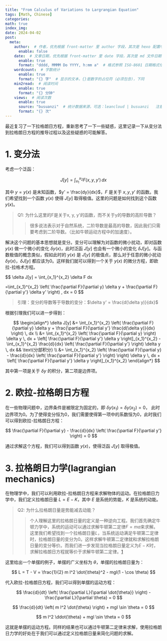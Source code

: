 ```yaml
---
title: "From Calculus of Variations to Largrangian Equation"
tags: [Math, Chinese]
categories: 
math: true
index_img: 
date: 2024-04-02
post:
  meta:
    author:  # 作者，优先根据 front-matter 里 author 字段，其次是 hexo 配置中 author 值
      enable: false
    date:  # 文章日期，优先根据 front-matter 里 date 字段，其次是 md 文件日期
      enable: true
      format: "dddd, MMMM Do YYYY, h:mm a"  # 格式参照 ISO-8601 日期格式化
    wordcount:  # 字数统计
      enable: true
      format: "{} 字"  # 显示的文本，{}是数字的占位符（必须包含)，下同
    min2read:  # 阅读时间
      enable: true
      format: "{} 分钟"
    views:  # 阅读次数
      enable: true
      source: "busuanzi"  # 统计数据来源，可选：leancloud | busuanzi   注意不蒜子会间歇抽风
      format: "{} 次"
---
```


最近复习了一下拉格朗日方程，重新思考了一下一些疑惑，这里记录一下从变分法到拉格朗日方程的推导过程以及这些疑惑的可能解答。

# 1. 变分法
考虑一个泛函：

$$
J[y] = \int_{x_1}^{x_2} F(x, y, y') \, dx
$$

其中 $y = y(x)$ 是未知函数，$y' = \frac{dy}{dx}$，$F$ 是关于 $x, y, y'$ 的函数。我们希望找到一个函数 $y(x)$ 使得 $J[y]$ 取得极值。这里的问题是如何找到这个函数 $y(x)$。

> Q1: 为什么这里的F是关于x, y, y'的函数，而不关于y的导数的高阶导数？
>> 很多说法表示对于自然系统，二阶导数是最高的导数，因此我们只需要考虑到二阶导数。（比如牛顿运动方程中的加速度）。 

解决这个问题的基本思想就是变分。变分可以理解为对函数的微小扰动，即对函数 $y(x)$ 做一个微小的变化 $\delta y(x)$，此时泛函 $J[y]$ 也会有一个微小的变化 $\delta J[y]$。与函数极值的概念类似，假如此时的 $y(x)$ 是 $J[y]$ 的极值点，那么对于任意的微小扰动 $\delta y(x)$，$\delta J[y]$ 都应该为0。这样我们就可以得到一个关于 $y(x)$ 的微分方程，即欧拉-拉格术方程。

$$
\delta J[y] = \int_{x_1}^{x_2} \delta F dx

=\int_{x_1}^{x_2} \left( \frac{\partial F}{\partial y} \delta y + \frac{\partial F}{\partial y'} \delta y' \right) \, dx = 0
$$

> 引理：变分的导数等于导数的变分：$\delta y' = \frac{d(\delta y)}{dx}$

根据引理我们可以进一步得到：

$$
\begin{align*}
\delta J[y] &= 
\int_{x_1}^{x_2} \left( \frac{\partial F}{\partial y} \delta y + \frac{\partial F}{\partial y'} \frac{d(\delta y)}{dx} \right) \, dx \\
&= \int_{x_1}^{x_2} \left( \frac{\partial F}{\partial y} \right) \delta y \, dx + \left[ \frac{\partial F}{\partial y'} \delta y \right]_{x_1}^{x_2} - \int_{x_1}^{x_2} \frac{d}{dx} \left( \frac{\partial F}{\partial y'} \right) \delta y \, dx && \text{分部积分} \\
&= \int_{x_1}^{x_2} \left( \frac{\partial F}{\partial y} - \frac{d}{dx} \left( \frac{\partial F}{\partial y'} \right) \right) \delta y \, dx + \left[ \frac{\partial F}{\partial y'} \delta y \right]_{x_1}^{x_2}
\end{align*}
$$

其中第一项是关于 $\delta y$ 的积分，第二项是边界项。

# 2. 欧拉-拉格朗日方程
在一些物理问题中，边界条件是被限定为固定的，即 $\delta y(x_1) = \delta y(x_2) = 0$， 此时边界项为0。为了使得变分恒为0，我们需要使得第一项中的系数恒为0，此时我们可以得到欧拉-拉格朗日方程：

$$
\frac{\partial F}{\partial y} - \frac{d}{dx} \left( \frac{\partial F}{\partial y'} \right) = 0
$$

通过求解这个方程，我们可以得到函数 $y(x)$，使得泛函 $J[y]$ 取得极值。

# 3. 拉格朗日力学(lagrangian mechanics)
在物理学中，我们可以利用欧拉-拉格朗日方程来求解物体的运动。在拉格朗日力学中，我们定义拉格朗日量 $L = E - K$，其中 $E$ 是系统的势能，$K$ 是系统的动能。

> Q2: 为什么拉格朗日量是势能减去动能？
>> 个人理解这里的拉格朗日量的定义是一种逆向工程。我们首先确定牛顿力学中，系统的运动可以通过求解牛顿第二定律$F = ma$来求解。这里我们希望找到一个拉格朗日量$L$，当系统运动满足牛顿第二定律时，拉格朗日量的变分为0。这样求解牛顿第二定律就和求解拉格朗日量的变分等价。而我们进一步发现当拉格朗日量定义为$E - K$时，求解拉格朗日方程就等价于求解牛顿第二定律。[1]

这里给出一个单摆的例子，单摆的广义坐标为 $\theta$，单摆的拉格朗日量为：

$$
L = T - V = \frac{1}{2} m l^2 \dot{\theta}^2 - mgl(1 - \cos \theta)
$$

代入欧拉-拉格朗日方程，我们可以得到单摆的运动方程：

$$
\frac{d}{dt} \left( \frac{\partial L}{\partial \dot{\theta}} \right) - \frac{\partial L}{\partial \theta} = 0
$$

$$
\frac{d}{dt} \left( m l^2 \dot{\theta} \right) + mgl \sin \theta = 0
$$

$$
m l^2 \ddot{\theta} + mgl \sin \theta = 0
$$

这就是单摆的运动方程。同样的结果也可以通过牛顿第二定律来求解，使用拉格朗日力学的好处在于我们可以通过定义拉格朗日量来简化问题的求解。


[1]: https://www.reddit.com/r/AskPhysics/comments/v9yqhs/comment/ibzlqfi/?utm_source=share&utm_medium=web3x&utm_name=web3xcss&utm_term=1&utm_content=share_button "understanding of lagrangian mechanics"




